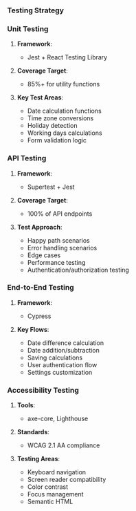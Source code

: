 
### Testing Strategy

### Unit Testing

1. **Framework**: 
    - Jest + React Testing Library

2. **Coverage Target**: 
    - 85%+ for utility functions

3. **Key Test Areas**:
    - Date calculation functions
    - Time zone conversions
    - Holiday detection
    - Working days calculations
    - Form validation logic

### API Testing

1. **Framework**: 
    - Supertest + Jest

2. **Coverage Target**: 
    - 100% of API endpoints

3. **Test Approach**:
    - Happy path scenarios
    - Error handling scenarios
    - Edge cases
    - Performance testing
    - Authentication/authorization testing

### End-to-End Testing

1. **Framework**: 
    - Cypress

2. **Key Flows**:
    - Date difference calculation
    - Date addition/subtraction
    - Saving calculations
    - User authentication flow
    - Settings customization

### Accessibility Testing

1. **Tools**: 
    - axe-core, Lighthouse

2. **Standards**: 
    - WCAG 2.1 AA compliance

3. **Testing Areas**:
    - Keyboard navigation
    - Screen reader compatibility
    - Color contrast
    - Focus management
    - Semantic HTML
